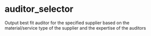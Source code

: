 # auditor_selector
Output best fit auditor for the specified supplier based on the material/service type of the supplier and the expertise of the auditors
